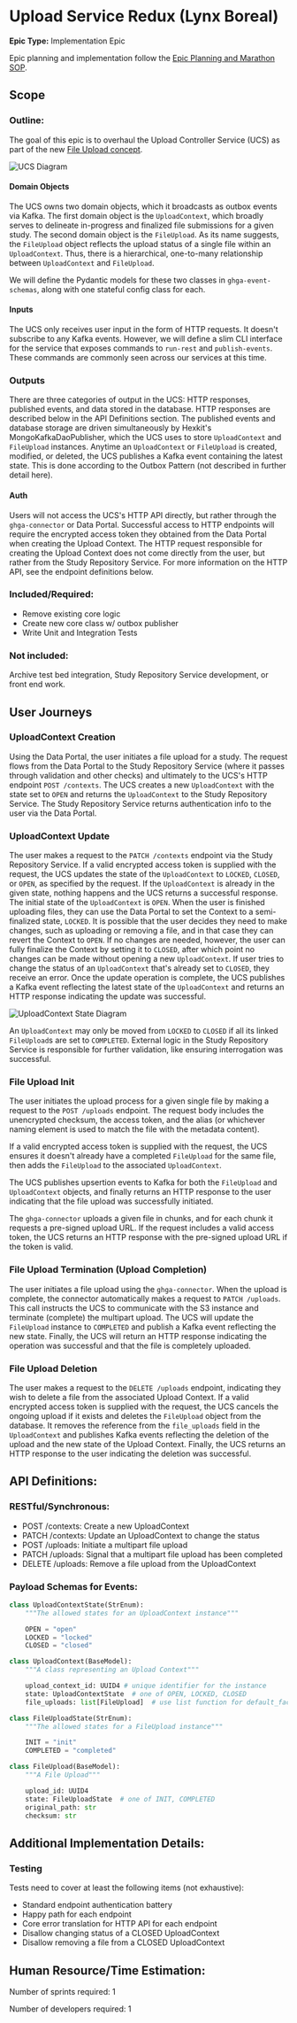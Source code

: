 # Upload Service Redux (Lynx Boreal)
**Epic Type:** Implementation Epic

Epic planning and implementation follow the
[Epic Planning and Marathon SOP](https://docs.ghga-dev.de/main/sops/sop001_epic_planning.html).

## Scope
### Outline:
The goal of this epic is to overhaul the Upload Controller Service (UCS) as part of the
new [File Upload concept](https://ghga.pages.hzdr.de/internal.ghga.de/feature_archconcept-file-upload/developer/architecture_concepts/ac007_file_upload/).

![UCS Diagram](./images/ucs.png)

#### Domain Objects
The UCS owns two domain objects, which it broadcasts as outbox events via Kafka. The
first domain object is the `UploadContext`, which broadly serves to delineate
in-progress and finalized file submissions for a given study. The second domain
object is the `FileUpload`. As its name suggests, the `FileUpload` object reflects
the upload status of a single file within an `UploadContext`. Thus, there is a
hierarchical, one-to-many relationship between `UploadContext` and `FileUpload`.

We will define the Pydantic models for these two classes in `ghga-event-schemas`,
along with one stateful config class for each.

#### Inputs
The UCS only receives user input in the form of HTTP requests. It doesn't subscribe to
any Kafka events. However, we will define a slim CLI interface for the service that
exposes commands to `run-rest` and `publish-events`. These commands are commonly seen
across our services at this time.

### Outputs
There are three categories of output in the UCS: HTTP responses, published events, and
data stored in the database. HTTP responses are described below in the API Definitions
section. The published events and database storage are driven simultaneously by
Hexkit's MongoKafkaDaoPublisher, which the UCS uses to store `UploadContext` and
`FileUpload` instances. Anytime an `UploadContext` or `FileUpload` is created, modified,
or deleted, the UCS publishes a Kafka event containing the latest state. This is done
according to the Outbox Pattern (not described in further detail here).

#### Auth
Users will not access the UCS's HTTP API directly, but rather through the
`ghga-connector` or Data Portal.
Successful access to HTTP endpoints will require the encrypted
access token they obtained from the Data Portal when creating the Upload Context.
The HTTP request responsible for creating the Upload Context does not come directly
from the user, but rather from the Study Repository Service.
For more information on the HTTP API, see the endpoint definitions below.

### Included/Required:
- Remove existing core logic
- Create new core class w/ outbox publisher
- Write Unit and Integration Tests

### Not included:
Archive test bed integration, Study Repository Service development, or front end work.

## User Journeys

### UploadContext Creation
Using the Data Portal, the user initiates a file upload for a study. The request flows
from the Data Portal to the Study Repository Service (where it passes through
validation and other checks) and ultimately to the UCS's HTTP endpoint
`POST /contexts`. The UCS creates a new
`UploadContext` with the state set to `OPEN` and returns the `UploadContext` to the
Study Repository Service. The Study Repository Service returns authentication info
to the user via the Data Portal.

### UploadContext Update
The user makes a request to the `PATCH /contexts` endpoint via the Study Repository
Service. If a valid encrypted access token is supplied with the request, the UCS
updates the state of the `UploadContext` to `LOCKED`, `CLOSED`, or `OPEN`, as
specified by the request. If the `UploadContext` is already in the given state, nothing
happens and the UCS returns a successful response.
The initial state of the `UploadContext` is `OPEN`. When the user is finished uploading
files, they can use the Data Portal to set the Context to a semi-finalized state,
`LOCKED`. It is possible that the user decides they need to make changes, such as
uploading or removing a file, and in that case they can revert the Context to `OPEN`.
If no changes are needed, however, the user can fully finalize the Context by setting
it to `CLOSED`, after which point no changes can be made without opening a new
`UploadContext`.
If user tries to change the status of an `UploadContext` that's already set to `CLOSED`,
they receive an error. Once the update operation is complete, the UCS publishes a Kafka
event reflecting the latest state of the `UploadContext` and returns an HTTP response
indicating the update was successful.

![UploadContext State Diagram](./images/upload_context.png)

An `UploadContext` may only be moved from `LOCKED` to `CLOSED` if all its linked
`FileUpload`s are set to `COMPLETED`. External logic in the Study Repository Service
is responsible for further validation, like ensuring interrogation was successful.

### File Upload Init
The user initiates the upload process for a given single file by making a request to
the `POST /uploads` endpoint. The request body includes the unencrypted checksum, the
access token, and the alias (or whichever naming element is used to match the file
with the metadata content).

If a valid encrypted access token is supplied with the
request, the UCS ensures it doesn't already have a completed `FileUpload` for the same
file, then adds the `FileUpload` to the associated `UploadContext`.

The UCS publishes upsertion events to Kafka for both the `FileUpload` and
`UploadContext` objects, and finally returns an HTTP response to the user indicating
that the file upload was successfully initiated.

The `ghga-connector` uploads a given file in chunks, and for each chunk it requests
a pre-signed upload URL. If the request includes a valid access token, the UCS
returns an HTTP response with the pre-signed upload URL if the token is valid.

### File Upload Termination (Upload Completion)
The user initiates a file upload using the `ghga-connector`. When the upload is
complete, the connector automatically makes a request to `PATCH /uploads`. This call
instructs the UCS to communicate with the S3 instance and terminate (complete) the
multipart upload. The UCS will update the `FileUpload` instance to `COMPLETED` and
publish a Kafka event reflecting the new state. Finally, the UCS will return an HTTP
response indicating the operation was successful and that the file is completely
uploaded.

### File Upload Deletion
The user makes a request to the `DELETE /uploads` endpoint, indicating they wish to
delete a file from the associated Upload Context. If a valid encrypted access token
is supplied with the request, the UCS cancels the ongoing upload if it exists and
deletes the `FileUpload` object from the database. It removes the reference
from the `file_uploads` field in the `UploadContext` and publishes Kafka events
reflecting the deletion of the upload and the new state of the Upload Context.
Finally, the UCS returns an HTTP response to the user indicating the deletion was
successful.

## API Definitions:

### RESTful/Synchronous:

- POST /contexts: Create a new UploadContext
- PATCH /contexts: Update an UploadContext to change the status
- POST /uploads: Initiate a multipart file upload
- PATCH /uploads: Signal that a multipart file upload has been completed
- DELETE /uploads: Remove a file upload from the UploadContext

### Payload Schemas for Events:

```python
class UploadContextState(StrEnum):
    """The allowed states for an UploadContext instance"""

    OPEN = "open"
    LOCKED = "locked"
    CLOSED = "closed"

class UploadContext(BaseModel):
    """A class representing an Upload Context"""

    upload_context_id: UUID4 # unique identifier for the instance
    state: UploadContextState  # one of OPEN, LOCKED, CLOSED
    file_uploads: list[FileUpload]  # use list function for default_factory

class FileUploadState(StrEnum):
    """The allowed states for a FileUpload instance"""

    INIT = "init"
    COMPLETED = "completed"

class FileUpload(BaseModel):
    """A File Upload"""

    upload_id: UUID4
    state: FileUploadState  # one of INIT, COMPLETED
    original_path: str
    checksum: str
```


## Additional Implementation Details:


### Testing
Tests need to cover at least the following items (not exhaustive):
- Standard endpoint authentication battery
- Happy path for each endpoint
- Core error translation for HTTP API for each endpoint
- Disallow changing status of a CLOSED UploadContext
- Disallow removing a file from a CLOSED UploadContext


## Human Resource/Time Estimation:

Number of sprints required: 1

Number of developers required: 1
